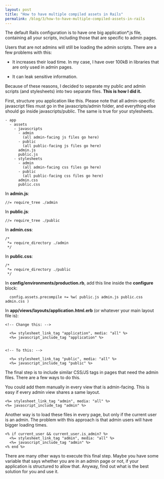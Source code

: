 ```yaml
---
layout: post
title: "How to have multiple compiled assets in Rails"
permalink: /blog/3/how-to-have-multiple-compiled-assets-in-rails
---
```


The default Rails configuration is to have one big application*.js file, containing all your scripts, including those that are specific to admin pages.

Users that are not admins will still be loading the admin scripts. There are a few problems with this:

 * It increases their load time. In my case, I have over 100kB in libraries that are only used in admin pages.

 * It can leak sensitive information.

Because of these reasons, I decided to separate my public and admin scripts (and stylesheets) into two separate files. **This is how I did it.**

First, structure you application like this. Please note that all admin-specific javascript files must go in the javascripts/admin folder, and everything else should go inside javascripts/public. The same is true for your stylesheets.

    - app
      - assets
        - javascripts
          - admin
            (all admin-facing js files go here)
          - public
            (all public-facing js files go here)
          admin.js
          public.js
        - stylesheets
          - admin
            (all admin-facing css files go here)
          - public
            (all public-facing css files go here)
          admin.css
          public.css

In **admin.js**:

    //= require_tree ./admin

In **public.js**:

    //= require_tree ./public

In **admin.css**:

    /*
     *= require_directory ./admin
     */

In **public.css**:

    /*
     *= require_directory ./public
     */

In **config/environments/production.rb**, add this line inside the **configure** block:

      config.assets.precompile += %w( public.js admin.js public.css admin.css )

In **app/views/layouts/application.html.erb** (or whatever your main layout file is):

    <!-- Change this: -->

      <%= stylesheet_link_tag "application", media: "all" %>
      <%= javascript_include_tag "application" %>


    <!-- To this: -->

      <%= stylesheet_link_tag "public", media: "all" %>
      <%= javascript_include_tag "public" %>

The final step is to include similar CSS/JS tags in pages that need the admin files. There are a few ways to do this.

You could add them manually in every view that is admin-facing. This is easy if every admin view shares a same layout.

    <%= stylesheet_link_tag "admin", media: "all" %>
    <%= javascript_include_tag "admin" %>

Another way is to load these files in every page, but only if the current user is an admin. The problem with this approach is that admin users will have bigger loading times.

    <% if current_user && current_user.is_admin? %>
      <%= stylesheet_link_tag "admin", media: "all" %>
      <%= javascript_include_tag "admin" %>
    <% end %>

There are many other ways to execute this final step. Maybe you have some variable that says whether you are in an admin page or not, if your application is structured to allow that. Anyway, find out what is the best solution for you and use it.
